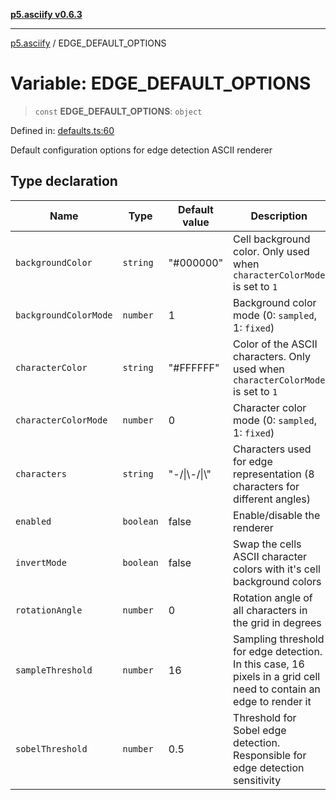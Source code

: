 [**p5.asciify v0.6.3**](../README.md)

***

[p5.asciify](../globals.md) / EDGE\_DEFAULT\_OPTIONS

# Variable: EDGE\_DEFAULT\_OPTIONS

> `const` **EDGE\_DEFAULT\_OPTIONS**: `object`

Defined in: [defaults.ts:60](https://github.com/humanbydefinition/p5-asciify/blob/962e73d5322ad3ee9e39152d22240240aa4f883f/src/lib/defaults.ts#L60)

Default configuration options for edge detection ASCII renderer

## Type declaration

| Name | Type | Default value | Description | Defined in |
| ------ | ------ | ------ | ------ | ------ |
| <a id="backgroundcolor"></a> `backgroundColor` | `string` | "#000000" | Cell background color. Only used when `characterColorMode` is set to `1` | [defaults.ts:70](https://github.com/humanbydefinition/p5-asciify/blob/962e73d5322ad3ee9e39152d22240240aa4f883f/src/lib/defaults.ts#L70) |
| <a id="backgroundcolormode"></a> `backgroundColorMode` | `number` | 1 | Background color mode (0: `sampled`, 1: `fixed`) | [defaults.ts:72](https://github.com/humanbydefinition/p5-asciify/blob/962e73d5322ad3ee9e39152d22240240aa4f883f/src/lib/defaults.ts#L72) |
| <a id="charactercolor"></a> `characterColor` | `string` | "#FFFFFF" | Color of the ASCII characters. Only used when `characterColorMode` is set to `1` | [defaults.ts:66](https://github.com/humanbydefinition/p5-asciify/blob/962e73d5322ad3ee9e39152d22240240aa4f883f/src/lib/defaults.ts#L66) |
| <a id="charactercolormode"></a> `characterColorMode` | `number` | 0 | Character color mode (0: `sampled`, 1: `fixed`) | [defaults.ts:68](https://github.com/humanbydefinition/p5-asciify/blob/962e73d5322ad3ee9e39152d22240240aa4f883f/src/lib/defaults.ts#L68) |
| <a id="characters"></a> `characters` | `string` | "-/\|\\-/\|\\" | Characters used for edge representation (8 characters for different angles) | [defaults.ts:64](https://github.com/humanbydefinition/p5-asciify/blob/962e73d5322ad3ee9e39152d22240240aa4f883f/src/lib/defaults.ts#L64) |
| <a id="enabled"></a> `enabled` | `boolean` | false | Enable/disable the renderer | [defaults.ts:62](https://github.com/humanbydefinition/p5-asciify/blob/962e73d5322ad3ee9e39152d22240240aa4f883f/src/lib/defaults.ts#L62) |
| <a id="invertmode"></a> `invertMode` | `boolean` | false | Swap the cells ASCII character colors with it's cell background colors | [defaults.ts:74](https://github.com/humanbydefinition/p5-asciify/blob/962e73d5322ad3ee9e39152d22240240aa4f883f/src/lib/defaults.ts#L74) |
| <a id="rotationangle"></a> `rotationAngle` | `number` | 0 | Rotation angle of all characters in the grid in degrees | [defaults.ts:80](https://github.com/humanbydefinition/p5-asciify/blob/962e73d5322ad3ee9e39152d22240240aa4f883f/src/lib/defaults.ts#L80) |
| <a id="samplethreshold"></a> `sampleThreshold` | `number` | 16 | Sampling threshold for edge detection. In this case, 16 pixels in a grid cell need to contain an edge to render it | [defaults.ts:78](https://github.com/humanbydefinition/p5-asciify/blob/962e73d5322ad3ee9e39152d22240240aa4f883f/src/lib/defaults.ts#L78) |
| <a id="sobelthreshold"></a> `sobelThreshold` | `number` | 0.5 | Threshold for Sobel edge detection. Responsible for edge detection sensitivity | [defaults.ts:76](https://github.com/humanbydefinition/p5-asciify/blob/962e73d5322ad3ee9e39152d22240240aa4f883f/src/lib/defaults.ts#L76) |
